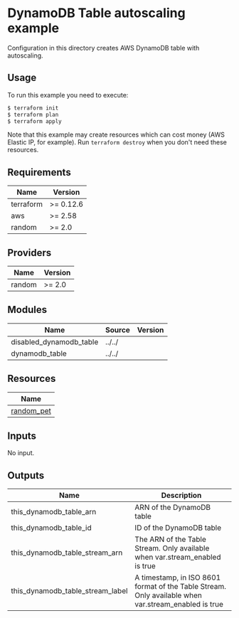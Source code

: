 # DynamoDB Table autoscaling example

Configuration in this directory creates AWS DynamoDB table with autoscaling.

## Usage

To run this example you need to execute:

```bash
$ terraform init
$ terraform plan
$ terraform apply
```

Note that this example may create resources which can cost money (AWS Elastic IP, for example). Run `terraform destroy` when you don't need these resources.

<!-- BEGINNING OF PRE-COMMIT-TERRAFORM DOCS HOOK -->
## Requirements

| Name | Version |
|------|---------|
| terraform | >= 0.12.6 |
| aws | >= 2.58 |
| random | >= 2.0 |

## Providers

| Name | Version |
|------|---------|
| random | >= 2.0 |

## Modules

| Name | Source | Version |
|------|--------|---------|
| disabled_dynamodb_table | ../../ |  |
| dynamodb_table | ../../ |  |

## Resources

| Name |
|------|
| [random_pet](https://registry.terraform.io/providers/hashicorp/random/2.0/docs/resources/pet) |

## Inputs

No input.

## Outputs

| Name | Description |
|------|-------------|
| this\_dynamodb\_table\_arn | ARN of the DynamoDB table |
| this\_dynamodb\_table\_id | ID of the DynamoDB table |
| this\_dynamodb\_table\_stream\_arn | The ARN of the Table Stream. Only available when var.stream\_enabled is true |
| this\_dynamodb\_table\_stream\_label | A timestamp, in ISO 8601 format of the Table Stream. Only available when var.stream\_enabled is true |
<!-- END OF PRE-COMMIT-TERRAFORM DOCS HOOK -->
